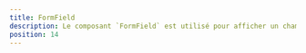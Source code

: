 ```yaml
---
title: FormField
description: Le composant `FormField` est utilisé pour afficher un champ de formulaire.
position: 14
---
```


<doc-tabs light>

<doc-tab-item label="API">
<doc-api name="form-field"></doc-api>
</doc-tab-item>

</doc-tabs>
